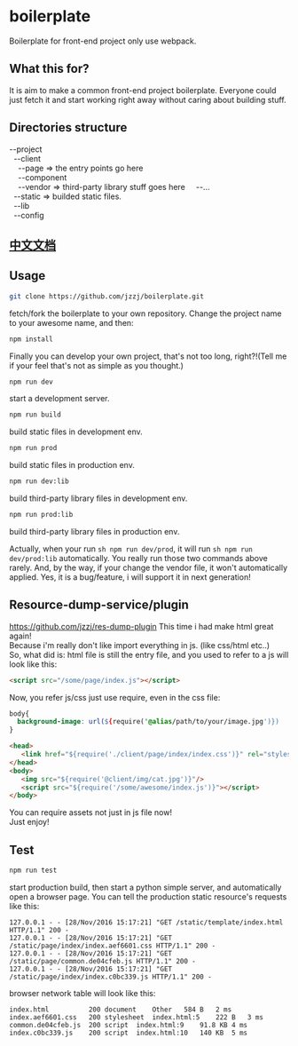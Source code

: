 # boilerplate
Boilerplate for front-end project only use webpack.

## What this for?
It is aim to make a common front-end project boilerplate. Everyone could just fetch it and start working right away without caring about building stuff.

## Directories structure
--project   
&nbsp;&nbsp;--client  
&nbsp;&nbsp;&nbsp;&nbsp;--page      => the entry points go here  
&nbsp;&nbsp;&nbsp;&nbsp;--component    
&nbsp;&nbsp;&nbsp;&nbsp;--vendor => third-party library stuff goes here
&nbsp;&nbsp;&nbsp;&nbsp;--...   
&nbsp;&nbsp;--static => builded static files.  
&nbsp;&nbsp;--lib   
&nbsp;&nbsp;--config  

## [中文文档](https://github.com/jzzj/boilerplate/blob/master/README-CN.md)

## Usage
```sh
git clone https://github.com/jzzj/boilerplate.git
```
fetch/fork the boilerplate to your own repository.
Change the project name to your awesome name, and then:
```sh
npm install
```
Finally you can develop your own project, that's not too long, right?!(Tell me if your feel that's not as simple as you thought.)

```sh
npm run dev
```
start a development server.

```sh
npm run build
```
build static files in development env.

```sh
npm run prod
```
build static files in production env.

```sh
npm run dev:lib
```
build third-party library files in development env.

```sh
npm run prod:lib
```
build third-party library files in production env.  

Actually, when your run ```sh npm run dev/prod```, it will run ```sh npm run dev/prod:lib``` automatically. You really run those two commands above rarely. And, by the way, if your change the vendor file, it won't automatically applied. Yes, it is a bug/feature, i will support it in next generation!

## Resource-dump-service/plugin
https://github.com/jzzj/res-dump-plugin
This time i had make html great again!  
Because i'm really don't like import everything in js. (like css/html etc..)  
So, what did is:
html file is still the entry file, and you used to refer to a js will look like this:
```html
<script src="/some/page/index.js"></script>
```
Now, you refer js/css just use require, even in the css file:
```css
body{
  background-image: url(${require('@alias/path/to/your/image.jpg')})
}
```
```html
<head>
   <link href="${require('./client/page/index/index.css')}" rel="stylesheet" type="text/css"/>
</head>
<body>
   <img src="${require('@client/img/cat.jpg')}"/>
   <script src="${require('/some/awesome/index.js')}"></script>
</body>
```
You can require assets not just in js file now!  
Just enjoy!

## Test
```sh
npm run test
```
start production build, then start a python simple server, and automatically open a browser page. 
You can tell the production static resource's requests like this:
```text
127.0.0.1 - - [28/Nov/2016 15:17:21] "GET /static/template/index.html HTTP/1.1" 200 -
127.0.0.1 - - [28/Nov/2016 15:17:21] "GET /static/page/index/index.aef6601.css HTTP/1.1" 200 -
127.0.0.1 - - [28/Nov/2016 15:17:21] "GET /static/page/common.de04cfeb.js HTTP/1.1" 200 -
127.0.0.1 - - [28/Nov/2016 15:17:21] "GET /static/page/index/index.c0bc339.js HTTP/1.1" 200 -
```
browser network table will look like this:
```test
index.html	        200	document	Other	584 B	2 ms	
index.aef6601.css	200	stylesheet	index.html:5	222 B	3 ms	
common.de04cfeb.js	200	script	index.html:9	91.8 KB	4 ms	
index.c0bc339.js	200	script	index.html:10	140 KB	5 ms	
```
